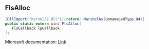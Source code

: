 ## FlsAlloc

```csharp
[DllImport("Kernel32.dll")][return: MarshalAs(UnmanagedType.U4)]
public static extern uint FlsAlloc(
   FlsCallback lpCallback
);
```

Microsoft documentation: [Link](https://docs.microsoft.com/en-us/windows/win32/api/fibersapi/nf-fibersapi-flsalloc)
